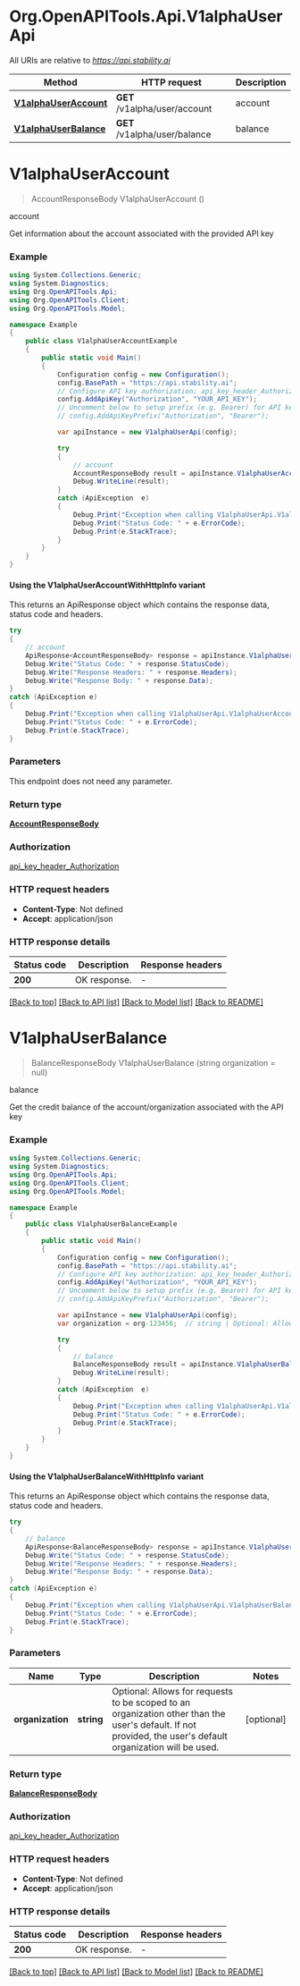 # Org.OpenAPITools.Api.V1alphaUserApi

All URIs are relative to *https://api.stability.ai*

| Method | HTTP request | Description |
|--------|--------------|-------------|
| [**V1alphaUserAccount**](V1alphaUserApi.md#v1alphauseraccount) | **GET** /v1alpha/user/account | account |
| [**V1alphaUserBalance**](V1alphaUserApi.md#v1alphauserbalance) | **GET** /v1alpha/user/balance | balance |

<a name="v1alphauseraccount"></a>
# **V1alphaUserAccount**
> AccountResponseBody V1alphaUserAccount ()

account

Get information about the account associated with the provided API key

### Example
```csharp
using System.Collections.Generic;
using System.Diagnostics;
using Org.OpenAPITools.Api;
using Org.OpenAPITools.Client;
using Org.OpenAPITools.Model;

namespace Example
{
    public class V1alphaUserAccountExample
    {
        public static void Main()
        {
            Configuration config = new Configuration();
            config.BasePath = "https://api.stability.ai";
            // Configure API key authorization: api_key_header_Authorization
            config.AddApiKey("Authorization", "YOUR_API_KEY");
            // Uncomment below to setup prefix (e.g. Bearer) for API key, if needed
            // config.AddApiKeyPrefix("Authorization", "Bearer");

            var apiInstance = new V1alphaUserApi(config);

            try
            {
                // account
                AccountResponseBody result = apiInstance.V1alphaUserAccount();
                Debug.WriteLine(result);
            }
            catch (ApiException  e)
            {
                Debug.Print("Exception when calling V1alphaUserApi.V1alphaUserAccount: " + e.Message);
                Debug.Print("Status Code: " + e.ErrorCode);
                Debug.Print(e.StackTrace);
            }
        }
    }
}
```

#### Using the V1alphaUserAccountWithHttpInfo variant
This returns an ApiResponse object which contains the response data, status code and headers.

```csharp
try
{
    // account
    ApiResponse<AccountResponseBody> response = apiInstance.V1alphaUserAccountWithHttpInfo();
    Debug.Write("Status Code: " + response.StatusCode);
    Debug.Write("Response Headers: " + response.Headers);
    Debug.Write("Response Body: " + response.Data);
}
catch (ApiException e)
{
    Debug.Print("Exception when calling V1alphaUserApi.V1alphaUserAccountWithHttpInfo: " + e.Message);
    Debug.Print("Status Code: " + e.ErrorCode);
    Debug.Print(e.StackTrace);
}
```

### Parameters
This endpoint does not need any parameter.
### Return type

[**AccountResponseBody**](AccountResponseBody.md)

### Authorization

[api_key_header_Authorization](../README.md#api_key_header_Authorization)

### HTTP request headers

 - **Content-Type**: Not defined
 - **Accept**: application/json


### HTTP response details
| Status code | Description | Response headers |
|-------------|-------------|------------------|
| **200** | OK response. |  -  |

[[Back to top]](#) [[Back to API list]](../README.md#documentation-for-api-endpoints) [[Back to Model list]](../README.md#documentation-for-models) [[Back to README]](../README.md)

<a name="v1alphauserbalance"></a>
# **V1alphaUserBalance**
> BalanceResponseBody V1alphaUserBalance (string organization = null)

balance

Get the credit balance of the account/organization associated with the API key

### Example
```csharp
using System.Collections.Generic;
using System.Diagnostics;
using Org.OpenAPITools.Api;
using Org.OpenAPITools.Client;
using Org.OpenAPITools.Model;

namespace Example
{
    public class V1alphaUserBalanceExample
    {
        public static void Main()
        {
            Configuration config = new Configuration();
            config.BasePath = "https://api.stability.ai";
            // Configure API key authorization: api_key_header_Authorization
            config.AddApiKey("Authorization", "YOUR_API_KEY");
            // Uncomment below to setup prefix (e.g. Bearer) for API key, if needed
            // config.AddApiKeyPrefix("Authorization", "Bearer");

            var apiInstance = new V1alphaUserApi(config);
            var organization = org-123456;  // string | Optional: Allows for requests to be scoped to an organization other than the user's default.  If not provided, the user's default organization will be used. (optional) 

            try
            {
                // balance
                BalanceResponseBody result = apiInstance.V1alphaUserBalance(organization);
                Debug.WriteLine(result);
            }
            catch (ApiException  e)
            {
                Debug.Print("Exception when calling V1alphaUserApi.V1alphaUserBalance: " + e.Message);
                Debug.Print("Status Code: " + e.ErrorCode);
                Debug.Print(e.StackTrace);
            }
        }
    }
}
```

#### Using the V1alphaUserBalanceWithHttpInfo variant
This returns an ApiResponse object which contains the response data, status code and headers.

```csharp
try
{
    // balance
    ApiResponse<BalanceResponseBody> response = apiInstance.V1alphaUserBalanceWithHttpInfo(organization);
    Debug.Write("Status Code: " + response.StatusCode);
    Debug.Write("Response Headers: " + response.Headers);
    Debug.Write("Response Body: " + response.Data);
}
catch (ApiException e)
{
    Debug.Print("Exception when calling V1alphaUserApi.V1alphaUserBalanceWithHttpInfo: " + e.Message);
    Debug.Print("Status Code: " + e.ErrorCode);
    Debug.Print(e.StackTrace);
}
```

### Parameters

| Name | Type | Description | Notes |
|------|------|-------------|-------|
| **organization** | **string** | Optional: Allows for requests to be scoped to an organization other than the user&#39;s default.  If not provided, the user&#39;s default organization will be used. | [optional]  |

### Return type

[**BalanceResponseBody**](BalanceResponseBody.md)

### Authorization

[api_key_header_Authorization](../README.md#api_key_header_Authorization)

### HTTP request headers

 - **Content-Type**: Not defined
 - **Accept**: application/json


### HTTP response details
| Status code | Description | Response headers |
|-------------|-------------|------------------|
| **200** | OK response. |  -  |

[[Back to top]](#) [[Back to API list]](../README.md#documentation-for-api-endpoints) [[Back to Model list]](../README.md#documentation-for-models) [[Back to README]](../README.md)

